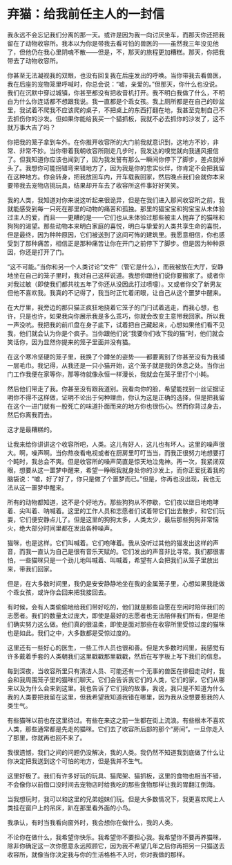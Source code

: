 # 弃猫：给我前任主人的一封信

我永远不会忘记我们分离的那一天。或许是因为我一向讨厌坐车，而那天你还把我留在了动物收容所。我本以为你是带我去看可怕的兽医的——虽然我三年没见他了，但他仍在我心里阴魂不散——但是，不，那天的旅程更加糟糕。那天，你把我带去了动物收容所。 

你甚至无法凝视我的双眼，也没有回复我在后座发出的呼唤。当你带我去看兽医，我在后座的宠物笼里呼喊时，你总会说：“嘘，亲爱的。”但那天，你什么也没说。我们在沉默中穿过城镇，你甚至都没有把收音机打开。我不明白我做了什么，不明白为什么你连话都不想跟我说。我一直都是个乖女孩。我上厕所都是在自己的砂盆里，我试着不爬我不应该爬的桌子，不把桌上的东西打翻在地，我甚至克制自己不去抓伤你的沙发。但如果你能给我买一个猫抓板，我就不必去抓你的沙发了，这不就万事大吉了吗？ 

你把我的笼子拿到车外。在你推开收容所的大门前我就意识到，这地方不妙，非常、非常不妙。当你带着我朝收容所刚走几步时，我发达的嗅觉就向我通风报信了。但我知道你应该也闻到了，因为我发誓有那么一瞬间你停下了脚步，差点就掉头了。我想你可能拐错弯来错地方了，因为我是你的忠实伙伴，你肯定不会把我留在这种地方。你会转身，把我放回车内，开车载我回家，然后晚点我们会就你本来要带我去宠物店挑玩具，结果却开车去了收容所这件事好好笑笑。 

我的人类，我知道对你来说这听起来很诡异，但是在我们进入那间收容所之前，我就能感受到每一只死在那里的动物的痛苦和孤独。那里的猫宝宝和狗宝宝从未体验过主人的爱，而且——更糟的是——它们也从未体验过那些被主人抛弃了的猫咪和狗狗的渴望。那些动物本来明白家庭的喜悦，明白与挚爱的人类共享生命的喜悦，但是最终，因为种种原因，它们被送到了这间可怖的建筑里。我愿意相信，你也感受到了那种痛苦，相信正是那种痛苦让你在开门之前停下了脚步。但是因为种种原因，你还是打开了门。 

“这不可能。”当你和另一个人类讨论“文件”（管它是什么），而我被放在大厅，安静地坐在自己的笼子里时，我对自己这样说道。我想你跟他们说你要搬家了。或者你对我过敏（即使我们都共枕五年了你还从没因此打过喷嚏）。又或者你交了新男友但他不喜欢我。我真的不记得了，我当时正忙着闭眼，让自己从这个噩梦中醒来。 

在大厅里，我旁边的那只猫正疯狂地挠着它笼子的门闩试着逃走，而我心想，也许，只是也许，如果我向你展示我是多么乖巧，你就会改变主意带我回家。所以我一声没吭。我把我的前爪盘在身子底下，试着把自己藏起来，心想如果他们看不见我，他们就会认为你是个疯子。当你跟他们说“我要你们收下我的猫”时，他们就会笑话你，因为显然你提来的笼子里面并没有猫。 

在这个寒冷坚硬的笼子里，我换了个蹲坐的姿势——都要离别了你甚至没有为我铺一层毛巾。我记得，从我还是一只小猫开始，这个笼子就是我的休息之处。当你出门工作我便在家等你，那等待就像永恒一样漫长，我就会在笼子里打个小盹。 

然后他们带走了我。你甚至没有跟我道别。我看向你的脸，希望能找到一丝证据证明你不得不这样做，证明不论出于何种理由，你认为这是正确的选择，但是把我留在这个一进门就有一股死亡的味道扑面而来的地方你也很伤心。然而你背过身去，然后你离我而去。 

这才是最糟糕的。 

让我来给你讲讲这个收容所吧，人类。这儿有好人，这儿也有坏人。这里的噪声很大。啊，噪声啊。当你熬夜看电视或者在厨房里叮叮当当，而我正很努力地想要打个盹时，我总会不爽。但是收容所的噪声简直是惊天地泣鬼神。再一次，我紧闭双眼，想要从这一噩梦中醒来，希望一睁眼我就身处你的沙发上，而你正爱抚着我的脑袋说：“嘘，好了好了，你只是做了个噩梦而已。”但是，你再也没出现，我也无法从这一噩梦中醒来。 

所有的动物都知道，这不是个好地方。那些狗狗从不停歇，它们夜以继日地咆哮着、尖叫着、呐喊着。这里的工作人员和志愿者们试着带它们出去散步，和它们玩耍，它们便安静点儿了。但是这里的狗狗太多，人类太少，最后那些狗狗非常恼火，绝大部分时间里都在发出各种噪声。 

猫咪，也是这样。它们叫喊着。它们咆哮着。我从没听过其他的猫发出这样的声音，而我一直认为自己是很有音乐天赋的。它们发出的声音非比寻常。我们都很害怕，一些猫咪只是一个劲儿地叫喊着、叫喊着，希望有人会把我们从笼子里放出来，带我们回家。 

但是，在大多数时间里，我仍是安安静静地坐在我的金属笼子里，心想如果我能做个乖女孩，或许你会回来把我接回去。 

有时候，会有人类偷偷地给我们带好吃的，他们就是那些自愿在空闲时陪伴我们的志愿者。我们的数量太过庞大，即使是最好的志愿者也无法陪伴我们所有，但是他们确实努力这么做。他们真的很温柔，即使是面对那些在收容所里受惊过度的猫咪也是如此。我们之中，大多数都是受惊过度的。 

这里还有一些好心的医生，一些工作人员也很和善。但是大多数时间里，我感觉有许多戴着手套的人类朝我们这里戳戳那里戳戳，然后在写字板上写下我们的信息。 

每到深夜，当收容所里只有清洁人员、可能还有一个无事的兽医在徘徊走动时，我会和我周围笼子里的猫咪们聊天。它们会告诉我它们的人类，它们的家，它们从哪来以及为什么会来到这里。我也告诉了它们我的故事，我说，我只是不知道为什么我的人类要把我留在这里，但我希望我知道我错在哪里，因为我从没想要惹我的人类生气。 

有些猫咪以前也在这里待过。有些在来这之前一生都在街上流浪。有些根本不喜欢人类，那些通常都是先走的猫咪。它们去了收容所后部的那个“房间”。一旦你走入了那里，你就再也回不来了。 

我很遗憾，我们之间的问题仍没解决，我的人类。我仍然不知道我到底做了什么让你决定把我送到这个可怕的地方，但是我并不生气。 

这里好极了。我们有许多好玩的玩具、猫爬架、猫抓板，这里的食物也相当不错，不会像你以前借口没时间去宠物店时给我吃的那些食物那样让我的胃翻江倒海。 

当我想玩时，我可以和这里的兄弟姐妹们玩。但是大多数情况下，我更喜欢爬上人类挂在窗户上的吊床，趴在那里看外面的小鸟。 

我承认，有时当我看向窗外时，我会想你在做什么，我的人类。 

不论你在做什么，我希望你快乐。我希望你不要担心我。我希望你不要再养猫咪，除非你确定这一次你愿意永远照顾它，因为我不希望几年之后你再把另一只猫送去收容所，就像当你决定我与你的生活格格不入时，你对我做的那样。